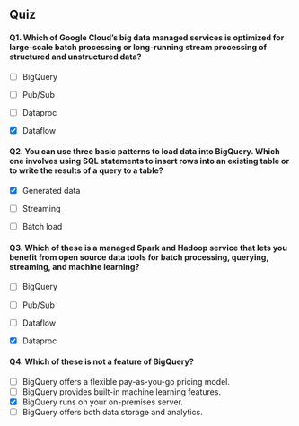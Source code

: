 ## Quiz


#### Q1. Which of Google Cloud’s big data managed services is optimized for large-scale batch processing or long-running stream processing of structured and unstructured data?

- [ ] BigQuery
- [ ] Pub/Sub
- [ ] Dataproc
- [x] Dataflow


#### Q2. You can use three basic patterns to load data into BigQuery. Which one involves using SQL statements to insert rows into an existing table or to write the results of a query to a table?

- [x] Generated data
- [ ] Streaming
- [ ] Batch load


#### Q3. Which of these is a managed Spark and Hadoop service that lets you benefit from open source data tools for batch processing, querying, streaming, and machine learning?

- [ ] BigQuery
- [ ] Pub/Sub
- [ ] Dataflow
- [x] Dataproc


#### Q4. Which of these is not a feature of BigQuery?

- [ ] BigQuery offers a flexible pay-as-you-go pricing model.
- [ ] BigQuery provides built-in machine learning features.
- [x] BigQuery runs on your on-premises server.
- [ ] BigQuery offers both data storage and analytics.